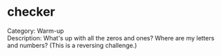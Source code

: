 # checker
Category: Warm-up  
Description: What's up with all the zeros and ones? Where are my letters and numbers? (This is a reversing challenge.)  
